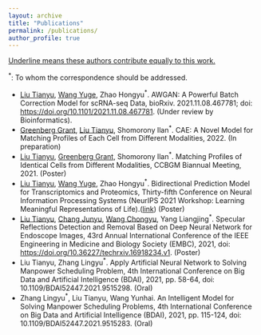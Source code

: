 ```yaml
---
layout: archive
title: "Publications"
permalink: /publications/
author_profile: true
---
```

<u>Underline means these authors contribute equally to this work.</u> 

<sup>*</sup>: To whom the correspondence should be addressed.


* <u>Liu Tianyu</u>, <u>Wang Yuge</u>, Zhao Hongyu<sup>*</sup>. AWGAN: A Powerful Batch Correction Model for scRNA-seq Data, bioRxiv. 2021.11.08.467781; doi: https://doi.org/10.1101/2021.11.08.467781. (Under review by Bioinformatics). 
* <u>Greenberg Grant</u>, <u>Liu Tianyu</u>, Shomorony Ilan<sup>*</sup>. CAE: A Novel Model for Matching Profiles of Each Cell from Different Modalities, 2022. (In preparation)
* <u>Liu Tianyu</u>, <u>Greenberg Grant</u>, Shomorony Ilan<sup>*</sup>. Matching Profiles of Identical Cells from Different Modalities, CCBGM Biannual Meeting, 2021. (Poster)
* <u>Liu Tianyu</u>, <u>Wang Yuge</u>, Zhao Hongyu<sup>*</sup>. Bidirectional Prediction Model for Transcriptomics and Proteomics, Thirty-fifth Conference on Neural Information Processing Systems (NeurIPS 2021 Workshop: Learning Meaningful Representations of Life).([link](https://drive.google.com/file/d/1xrTgLdfFXYdK_WdE3JYxXMuIFoyUl8yu/view)) (Poster)
* <u>Liu Tianyu</u>, <u>Chang Junyu</u>, <u>Wang Chongyu</u>, Yang Liangjing<sup>*</sup>. Specular Reflections Detection and Removal Based on Deep Neural Network for Endoscope Images, 43rd Annual International Conference of the IEEE Engineering in Medicine and Biology Society (EMBC), 2021, doi: https://doi.org/10.36227/techrxiv.16918234.v1. (Poster)
* Liu Tianyu, Zhang Lingyu<sup>*</sup>. Apply Artificial Neural Network to Solving Manpower Scheduling Problem, 4th International Conference on Big Data and Artificial Intelligence (BDAI), 2021, pp. 58-64, doi: 10.1109/BDAI52447.2021.9515298. (Oral)
* Zhang Lingyu<sup>*</sup>, Liu Tianyu, Wang Yunhai. An Intelligent Model for Solving Manpower Scheduling Problems, 4th International Conference on Big Data and Artificial Intelligence (BDAI), 2021, pp. 115-124, doi: 10.1109/BDAI52447.2021.9515283. (Oral)



<!--
{% if author.googlescholar %}
  You can also find my articles on <u><a href="{{author.googlescholar}}">my Google Scholar profile</a>.</u>
{% endif %}
-->
<!--
  {% include base_path %}
  {% for post in site.publications reversed %}
  { % include archive-single.html %}
  {% endfor %}
-->
